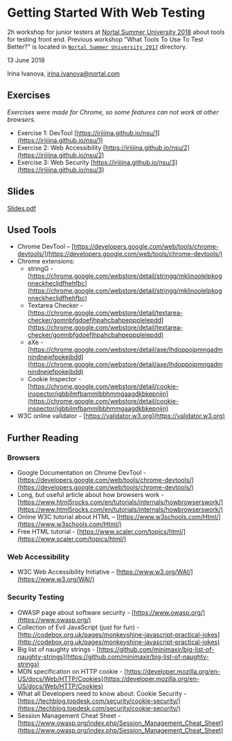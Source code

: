 # Getting Started With Web Testing

2h workshop for junior testers at [Nortal Summer University 2018](https://nortal.com/summeruniversity/) about tools for testing front end. Previous workshop "What Tools To Use To Test Better?" is located in [`Nortal Summer University 2017`](https://github.com/iriiiina/nsu/tree/master/Nortal%20Summer%20University%202017) directory.

13 June 2018

Irina Ivanova, [irina.ivanova@nortal.com](irina.ivanova@nortal.com)

## Exercises

*Exercises were made for Chrome, so some features can not work at other browsers.*

* Exercise 1: DevTool [https://iriiiina.github.io/nsu/1](https://iriiiina.github.io/nsu/1)
* Exercise 2: Web Accessibility [https://iriiiina.github.io/nsu/2](https://iriiiina.github.io/nsu/2)
* Exercise 3: Web Security [https://iriiiina.github.io/nsu/3](https://iriiiina.github.io/nsu/3)

## Slides

[Slides.pdf](https://github.com/iriiiina/nsu/blob/master/Slides.pdf)

## Used Tools

* Chrome DevTool – [https://developers.google.com/web/tools/chrome-devtools/](https://developers.google.com/web/tools/chrome-devtools/)
* Chrome extensions:
	* stringG - [https://chrome.google.com/webstore/detail/stringg/mklinoolelpkognneckhecljdfhehfbc](https://chrome.google.com/webstore/detail/stringg/mklinoolelpkognneckhecljdfhehfbc)
	* Textarea Checker - [https://chrome.google.com/webstore/detail/textarea-checker/gomnbfgdoefjhpahcbahpeppplelepdd](https://chrome.google.com/webstore/detail/textarea-checker/gomnbfgdoefjhpahcbahpeppplelepdd)
    * aXe - [https://chrome.google.com/webstore/detail/axe/lhdoppojpmngadmnindnejefpokejbdd](https://chrome.google.com/webstore/detail/axe/lhdoppojpmngadmnindnejefpokejbdd)
	* Cookie Inspector - [https://chrome.google.com/webstore/detail/cookie-inspector/jgbbilmfbammlbbhmmgaagdkbkepnijn](https://chrome.google.com/webstore/detail/cookie-inspector/jgbbilmfbammlbbhmmgaagdkbkepnijn)
* W3C online validator - [https://validator.w3.org](https://validator.w3.org)

## Further Reading

### Browsers
* Google Documentation on Chrome DevTool - [https://developers.google.com/web/tools/chrome-devtools/](https://developers.google.com/web/tools/chrome-devtools/)
* Long, but useful article about how browsers work - [https://www.html5rocks.com/en/tutorials/internals/howbrowserswork/](https://www.html5rocks.com/en/tutorials/internals/howbrowserswork/)
* Online W3C tutorial about HTML – [https://www.w3schools.com/Html/](https://www.w3schools.com/Html/)
* Free HTML tutorial - [https://www.scaler.com/topics/html/](https://www.scaler.com/topics/html/)

### Web Accessibility
* W3C Web Accessibility Initiative – [https://www.w3.org/WAI/](https://www.w3.org/WAI/)

### Security Testing
* OWASP page about software security - [https://www.owasp.org/](https://www.owasp.org/)
* Collection of Evil JavaScript (just for fun) - [http://codebox.org.uk/pages/monkeyshine-javascript-practical-jokes](http://codebox.org.uk/pages/monkeyshine-javascript-practical-jokes)
* Big list of naughty strings - [https://github.com/minimaxir/big-list-of-naughty-strings](https://github.com/minimaxir/big-list-of-naughty-strings)
* MDN specification on HTTP cookie - [https://developer.mozilla.org/en-US/docs/Web/HTTP/Cookies](https://developer.mozilla.org/en-US/docs/Web/HTTP/Cookies)
* What all Developers need to know about: Cookie Security - [https://techblog.topdesk.com/security/cookie-security/](https://techblog.topdesk.com/security/cookie-security/)
* Session Management Cheat Sheet - [https://www.owasp.org/index.php/Session_Management_Cheat_Sheet](https://www.owasp.org/index.php/Session_Management_Cheat_Sheet)

